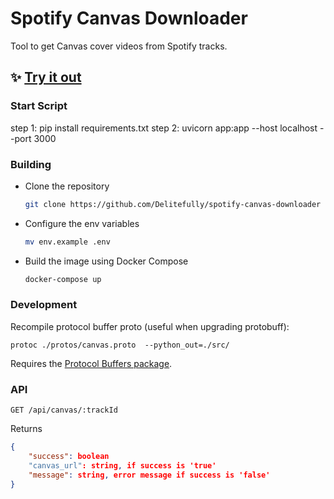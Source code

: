 # Spotify Canvas Downloader

Tool to get Canvas cover videos from Spotify tracks.

## ✨ [Try it out](https://canvastify.delitefully.com)

### Start Script

step 1: pip install requirements.txt
step 2: uvicorn app:app --host localhost --port 3000

### Building

- Clone the repository
  ```sh
  git clone https://github.com/Delitefully/spotify-canvas-downloader
  ```
- Configure the env variables
  ```sh
  mv env.example .env
  ```
- Build the image using Docker Compose
  ```sh
  docker-compose up
  ```

### Development

Recompile protocol buffer proto (useful when upgrading protobuff):

```
protoc ./protos/canvas.proto  --python_out=./src/
```

Requires the [Protocol Buffers package](https://developers.google.com/protocol-buffers/docs/downloads).

### API

```http
GET /api/canvas/:trackId
```

Returns

```json
{
    "success": boolean
    "canvas_url": string, if success is 'true'
    "message": string, error message if success is 'false'
}
```

